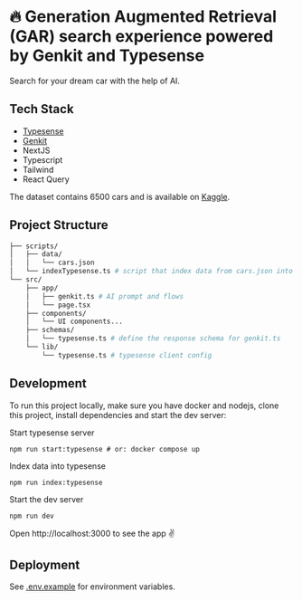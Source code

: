 <h1>
 🔥 Generation Augmented Retrieval (GAR) search experience powered by Genkit and Typesense
</h1>

Search for your dream car with the help of AI.

## Tech Stack

- <a href="https://github.com/typesense/typesense" target="_blank">Typesense</a>
- <a href="https://github.com/firebase/genkit" target="_blank">Genkit</a>
- NextJS
- Typescript
- Tailwind
- React Query

The dataset contains 6500 cars and is available on <a href="https://www.kaggle.com/datasets/rupindersinghrana/car-features-and-prices-dataset" target="_blank">Kaggle</a>.

## Project Structure

```bash
├── scripts/
│   ├── data/
│   │   └── cars.json
│   └── indexTypesense.ts # script that index data from cars.json into typesense server
└── src/
    ├── app/
    │   ├── genkit.ts # AI prompt and flows
    │   └── page.tsx
    ├── components/
    │   └── UI components...
    ├── schemas/
    │   └── typesense.ts # define the response schema for genkit.ts
    └── lib/
        └── typesense.ts # typesense client config
```

## Development

To run this project locally, make sure you have docker and nodejs, clone this project, install dependencies and start the dev server:

Start typesense server

```shell
npm run start:typesense # or: docker compose up
```

Index data into typesense

```shell
npm run index:typesense
```

Start the dev server

```shell
npm run dev
```

Open http://localhost:3000 to see the app ✌️

## Deployment

See [.env.example](.env.example) for environment variables.
